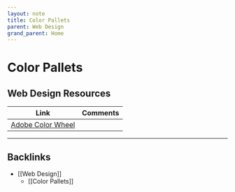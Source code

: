 ```yaml
---
layout: note
title: Color Pallets
parent: Web Design
grand_parent: Home
---
```


# Color Pallets

## Web Design Resources

| Link                                                            | Comments |
| --------------------------------------------------------------- | -------- |
| [Adobe Color Wheel](https://color.adobe.com/create/color-wheel) |

---
## Backlinks
* [[Web Design]]
	* [[Color Pallets]]

